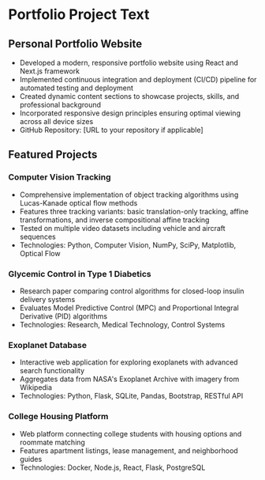 # Portfolio Project Text

## Personal Portfolio Website
- Developed a modern, responsive portfolio website using React and Next.js framework
- Implemented continuous integration and deployment (CI/CD) pipeline for automated testing and deployment
- Created dynamic content sections to showcase projects, skills, and professional background
- Incorporated responsive design principles ensuring optimal viewing across all device sizes
- GitHub Repository: [URL to your repository if applicable] 

## Featured Projects

### Computer Vision Tracking
- Comprehensive implementation of object tracking algorithms using Lucas-Kanade optical flow methods
- Features three tracking variants: basic translation-only tracking, affine transformations, and inverse compositional affine tracking
- Tested on multiple video datasets including vehicle and aircraft sequences
- Technologies: Python, Computer Vision, NumPy, SciPy, Matplotlib, Optical Flow

### Glycemic Control in Type 1 Diabetics
- Research paper comparing control algorithms for closed-loop insulin delivery systems
- Evaluates Model Predictive Control (MPC) and Proportional Integral Derivative (PID) algorithms
- Technologies: Research, Medical Technology, Control Systems

### Exoplanet Database
- Interactive web application for exploring exoplanets with advanced search functionality
- Aggregates data from NASA's Exoplanet Archive with imagery from Wikipedia
- Technologies: Python, Flask, SQLite, Pandas, Bootstrap, RESTful API

### College Housing Platform
- Web platform connecting college students with housing options and roommate matching
- Features apartment listings, lease management, and neighborhood guides
- Technologies: Docker, Node.js, React, Flask, PostgreSQL 
